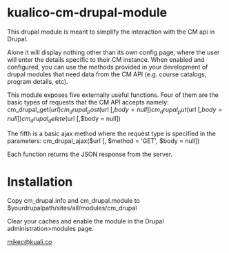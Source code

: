 # kualico-cm-drupal-module
This drupal module is meant to simplify the interaction with the CM api in Drupal.

Alone it will display nothing other than its own config page, where the user will enter the details specific to their
CM instance. When enabled and configured, you can use the methods provided in your development of drupal modules that
need data from the CM API (e.g. course catalogs, program details, etc).

This module exposes five externally useful functions. Four of them are the basic types of requests that the CM API accepts namely:
cm_drupal_get($url)
cm_drupal_post($url [,$body = null])
cm_drupal_put($url [,$body = null])
cm_drupal_delete($url [,$body = null])

The fifth is a basic ajax method where the request type is specified in the parameters:
cm_drupal_ajax($url [, $method = 'GET', $body = null])

Each function returns the JSON response from the
server.

# Installation

Copy cm_drupal.info and cm_drupal.module to $yourdrupalpath/sites/all/modules/cm_drupal

Clear your caches and enable the module in the Drupal administration>modules page.

mikec@kuali.co
